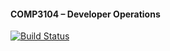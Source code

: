 #### COMP3104 – Developer Operations

[![Build Status](https://app.travis-ci.com/UrbanSamurai007/Comp3104.svg?branch=main)](https://app.travis-ci.com/UrbanSamurai007/Comp3104)